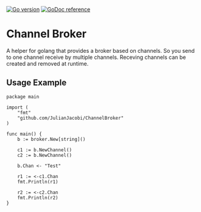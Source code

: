 [![Go version](https://img.shields.io/github/go-mod/go-version/JulianJacobi/ChannelBroker.svg)](https://github.com/JulianJacobi/ChannelBroker)
[![GoDoc reference](https://img.shields.io/badge/godoc-reference-blue.svg)](https://godoc.org/github.com/julianjacobi/channelbroker)

# Channel Broker

A helper for golang that provides a broker based on channels.
So you send to one channel receive by multiple channels.
Receving channels can be created and removed at runtime.

## Usage Example

    package main
    
    import (
        "fmt"
        "github.com/JulianJacobi/ChannelBroker"
    )
    
    func main() {
        b := broker.New[string]()
    
        c1 := b.NewChannel()
        c2 := b.NewChannel()
    
        b.Chan <- "Test"
    
        r1 := <-c1.Chan
        fmt.Println(r1)
    
        r2 := <-c2.Chan
        fmt.Println(r2)
    }
